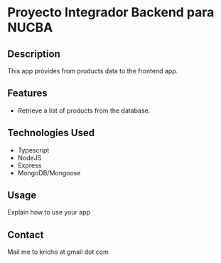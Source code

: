 # Proyecto Integrador Backend para NUCBA

## Description
This app provides from products data to the frontend app.

## Features
- Retrieve a list of products from the database.

## Technologies Used
- Typescript
- NodeJS
- Express
- MongoDB/Mongoose

## Usage
Explain how to use your app

## Contact
Mail me to kricho at gmail dot com
